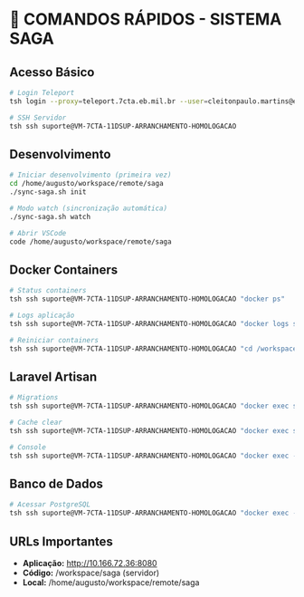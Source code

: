 # 🚀 COMANDOS RÁPIDOS - SISTEMA SAGA

## Acesso Básico
```bash
# Login Teleport
tsh login --proxy=teleport.7cta.eb.mil.br --user=cleitonpaulo.martins@eb.mil.br

# SSH Servidor
tsh ssh suporte@VM-7CTA-11DSUP-ARRANCHAMENTO-HOMOLOGACAO
```

## Desenvolvimento
```bash
# Iniciar desenvolvimento (primeira vez)
cd /home/augusto/workspace/remote/saga
./sync-saga.sh init

# Modo watch (sincronização automática)
./sync-saga.sh watch

# Abrir VSCode
code /home/augusto/workspace/remote/saga
```

## Docker Containers
```bash
# Status containers
tsh ssh suporte@VM-7CTA-11DSUP-ARRANCHAMENTO-HOMOLOGACAO "docker ps"

# Logs aplicação
tsh ssh suporte@VM-7CTA-11DSUP-ARRANCHAMENTO-HOMOLOGACAO "docker logs saga_app_port8080 -f"

# Reiniciar containers
tsh ssh suporte@VM-7CTA-11DSUP-ARRANCHAMENTO-HOMOLOGACAO "cd /workspace/saga && docker-compose -f docker-compose-port8080.yml restart"
```

## Laravel Artisan
```bash
# Migrations
tsh ssh suporte@VM-7CTA-11DSUP-ARRANCHAMENTO-HOMOLOGACAO "docker exec saga_app_port8080 php artisan migrate"

# Cache clear
tsh ssh suporte@VM-7CTA-11DSUP-ARRANCHAMENTO-HOMOLOGACAO "docker exec saga_app_port8080 php artisan cache:clear"

# Console
tsh ssh suporte@VM-7CTA-11DSUP-ARRANCHAMENTO-HOMOLOGACAO "docker exec -it saga_app_port8080 php artisan tinker"
```

## Banco de Dados
```bash
# Acessar PostgreSQL
tsh ssh suporte@VM-7CTA-11DSUP-ARRANCHAMENTO-HOMOLOGACAO "docker exec -it saga_db_port8080 psql -U saga_user -d saga"
```

## URLs Importantes
- **Aplicação:** http://10.166.72.36:8080
- **Código:** /workspace/saga (servidor)
- **Local:** /home/augusto/workspace/remote/saga